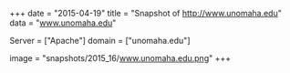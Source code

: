 
+++
date = "2015-04-19"
title = "Snapshot of http://www.unomaha.edu"
data = "www.unomaha.edu"

Server = ["Apache"]
domain = ["unomaha.edu"]

  image = "snapshots/2015_16/www.unomaha.edu.png"
+++
#
